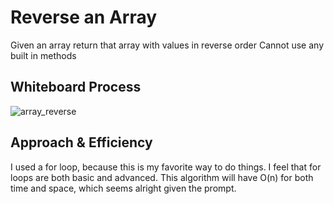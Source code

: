 # Reverse an Array
Given an array return that array with values in reverse order
Cannot use any built in methods

## Whiteboard Process

![array_reverse](/reverse_array.png)

## Approach & Efficiency
I used a for loop, because this is my favorite way to do things. I feel that for loops are both basic and advanced.
This algorithm will have O(n) for both time and space, which seems alright given the prompt.
